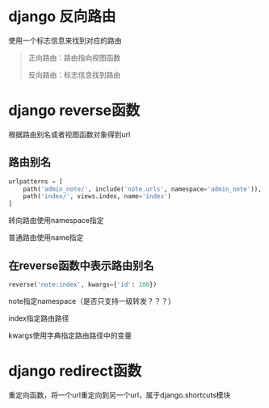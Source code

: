 # django 反向路由

使用一个标志信息来找到对应的路由

> 正向路由：路由指向视图函数
>
> 反向路由：标志信息找到路由

# django reverse函数

根据路由别名或者视图函数对象得到url

## 路由别名

```python
urlpatterns = [
	path('admin_note/', include('note.urls', namespace='admin_note')),
    path('index/', views.index, name='index')
]
```

转向路由使用namespace指定

普通路由使用name指定

## 在reverse函数中表示路由别名

```python
reverse('note:index', kwargs={'id': 100})
```

note指定namespace（是否只支持一级转发？？？）

index指定路由路径

kwargs使用字典指定路由路径中的变量

# django redirect函数

重定向函数，将一个url重定向到另一个url，属于django.shortcuts模块

